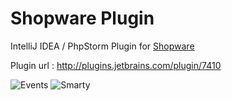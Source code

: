 Shopware Plugin
==========================

IntelliJ IDEA / PhpStorm Plugin for [Shopware](http://www.shopware.de/ "Shopware")


Plugin url : http://plugins.jetbrains.com/plugin/7410

![Events](http://plugins.jetbrains.com/files/7410/screenshot_14428.png)
![Smarty](http://plugins.jetbrains.com/files/7410/screenshot_14426.png)

